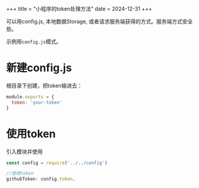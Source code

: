 +++
title = "小程序的token处理方法"
date = 2024-12-31
+++

可以用config.js, 本地数据Storage, 或者请求服务端获得的方式。服务端方式安全些。

示例用`config.js`模式。

# 新建config.js

根目录下创建，把token输进去：

```js
module.exports = {
  token: 'your-token'
}

```

# 使用token

引入模块并使用

```js
const config = require('../../config')

//使用token
githubToken: config.token,
```

